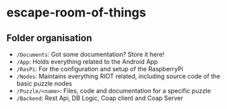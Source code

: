 # escape-room-of-things


## Folder organisation

* `/Documents`: Got some documentation? Store it here! 
* `/App`: Holds everything related to the Android App
* `/RasPi`: For the configuration and setup of the RaspberryPi
* `/Nodes`: Maintains everything RIOT related, including source code of the basic puzzle nodes
* `/Puzzle/<name>`: Files, code and documentation for a specific puzzle
* `/Backend`: Rest Api, DB Logic, Coap client and Coap Server

